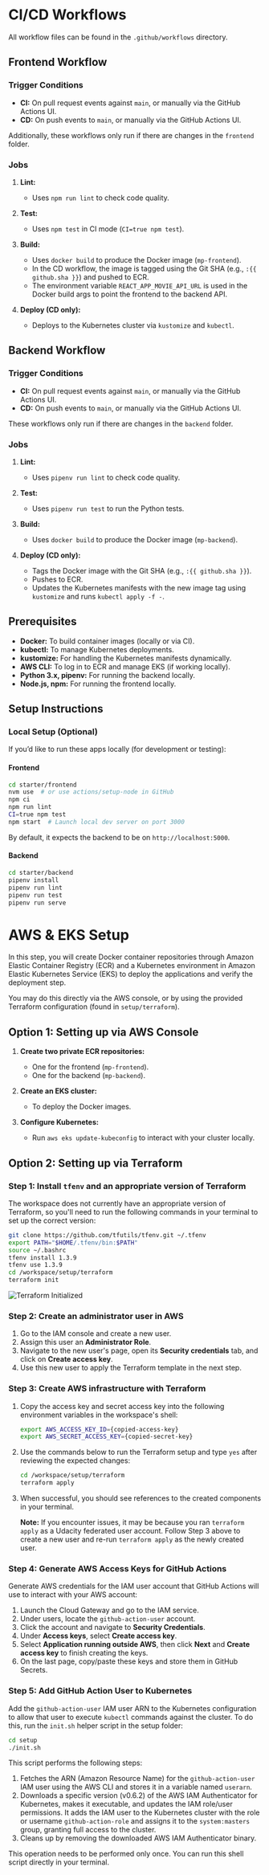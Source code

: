 # CI/CD Workflows

All workflow files can be found in the `.github/workflows` directory.

## Frontend Workflow

### Trigger Conditions

- **CI:** On pull request events against `main`, or manually via the GitHub Actions UI.
- **CD:** On push events to `main`, or manually via the GitHub Actions UI.

Additionally, these workflows only run if there are changes in the `frontend` folder.

### Jobs

1. **Lint:**
   - Uses `npm run lint` to check code quality.

2. **Test:**
   - Uses `npm test` in CI mode (`CI=true npm test`).

3. **Build:**
   - Uses `docker build` to produce the Docker image (`mp-frontend`).
   - In the CD workflow, the image is tagged using the Git SHA (e.g., `:{{ github.sha }}`) and pushed to ECR.
   - The environment variable `REACT_APP_MOVIE_API_URL` is used in the Docker build args to point the frontend to the backend API.

4. **Deploy (CD only):**
   - Deploys to the Kubernetes cluster via `kustomize` and `kubectl`.

## Backend Workflow

### Trigger Conditions

- **CI:** On pull request events against `main`, or manually via the GitHub Actions UI.
- **CD:** On push events to `main`, or manually via the GitHub Actions UI.

These workflows only run if there are changes in the `backend` folder.

### Jobs

1. **Lint:**
   - Uses `pipenv run lint` to check code quality.

2. **Test:**
   - Uses `pipenv run test` to run the Python tests.

3. **Build:**
   - Uses `docker build` to produce the Docker image (`mp-backend`).

4. **Deploy (CD only):**
   - Tags the Docker image with the Git SHA (e.g., `:{{ github.sha }}`).
   - Pushes to ECR.
   - Updates the Kubernetes manifests with the new image tag using `kustomize` and runs `kubectl apply -f -`.

## Prerequisites

- **Docker:** To build container images (locally or via CI).
- **kubectl:** To manage Kubernetes deployments.
- **kustomize:** For handling the Kubernetes manifests dynamically.
- **AWS CLI:** To log in to ECR and manage EKS (if working locally).
- **Python 3.x, pipenv:** For running the backend locally.
- **Node.js, npm:** For running the frontend locally.

## Setup Instructions

### Local Setup (Optional)

If you’d like to run these apps locally (for development or testing):

#### Frontend

```bash
cd starter/frontend
nvm use  # or use actions/setup-node in GitHub
npm ci
npm run lint
CI=true npm test
npm start  # Launch local dev server on port 3000
```

By default, it expects the backend to be on `http://localhost:5000`.

#### Backend

```bash
cd starter/backend
pipenv install
pipenv run lint
pipenv run test
pipenv run serve
```

# AWS & EKS Setup

In this step, you will create Docker container repositories through Amazon Elastic Container Registry (ECR) and a Kubernetes environment in Amazon Elastic Kubernetes Service (EKS) to deploy the applications and verify the deployment step.

You may do this directly via the AWS console, or by using the provided Terraform configuration (found in `setup/terraform`).

## Option 1: Setting up via AWS Console

1. **Create two private ECR repositories:**
   - One for the frontend (`mp-frontend`).
   - One for the backend (`mp-backend`).

2. **Create an EKS cluster:**
   - To deploy the Docker images.

3. **Configure Kubernetes:**
   - Run `aws eks update-kubeconfig` to interact with your cluster locally.

## Option 2: Setting up via Terraform

### Step 1: Install `tfenv` and an appropriate version of Terraform

The workspace does not currently have an appropriate version of Terraform, so you'll need to run the following commands in your terminal to set up the correct version:

```bash
git clone https://github.com/tfutils/tfenv.git ~/.tfenv
export PATH="$HOME/.tfenv/bin:$PATH"
source ~/.bashrc
tfenv install 1.3.9
tfenv use 1.3.9
cd /workspace/setup/terraform
terraform init
```
![Terraform Initialized](Screenshots/confirm-terraform-setup-and-initialized.jpeg)

### Step 2: Create an administrator user in AWS

1. Go to the IAM console and create a new user.
2. Assign this user an **Administrator Role**.
3. Navigate to the new user's page, open its **Security credentials** tab, and click on **Create access key**.
4. Use this new user to apply the Terraform template in the next step.

### Step 3: Create AWS infrastructure with Terraform

1. Copy the access key and secret access key into the following environment variables in the workspace's shell:

   ```bash
   export AWS_ACCESS_KEY_ID={copied-access-key}
   export AWS_SECRET_ACCESS_KEY={copied-secret-key}
   ```

2. Use the commands below to run the Terraform setup and type `yes` after reviewing the expected changes:

   ```bash
   cd /workspace/setup/terraform
   terraform apply
   ```

3. When successful, you should see references to the created components in your terminal.

   **Note:** If you encounter issues, it may be because you ran `terraform apply` as a Udacity federated user account. Follow Step 3 above to create a new user and re-run `terraform apply` as the newly created user.

### Step 4: Generate AWS Access Keys for GitHub Actions

Generate AWS credentials for the IAM user account that GitHub Actions will use to interact with your AWS account:

1. Launch the Cloud Gateway and go to the IAM service.
2. Under users, locate the `github-action-user` account.
3. Click the account and navigate to **Security Credentials**.
4. Under **Access keys**, select **Create access key**.
5. Select **Application running outside AWS**, then click **Next** and **Create access key** to finish creating the keys.
6. On the last page, copy/paste these keys and store them in GitHub Secrets.

### Step 5: Add GitHub Action User to Kubernetes

Add the `github-action-user` IAM user ARN to the Kubernetes configuration to allow that user to execute `kubectl` commands against the cluster. To do this, run the `init.sh` helper script in the setup folder:

```bash
cd setup
./init.sh
```

This script performs the following steps:

1. Fetches the ARN (Amazon Resource Name) for the `github-action-user` IAM user using the AWS CLI and stores it in a variable named `userarn`.
2. Downloads a specific version (v0.6.2) of the AWS IAM Authenticator for Kubernetes, makes it executable, and updates the IAM role/user permissions. It adds the IAM user to the Kubernetes cluster with the role or username `github-action-role` and assigns it to the `system:masters` group, granting full access to the cluster.
3. Cleans up by removing the downloaded AWS IAM Authenticator binary.

This operation needs to be performed only once. You can run this shell script directly in your terminal.

